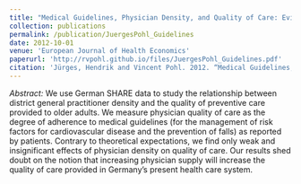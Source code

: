 ```yaml
---
title: "Medical Guidelines, Physician Density, and Quality of Care: Evidence from German SHARE Data"
collection: publications
permalink: /publication/JuergesPohl_Guidelines
date: 2012-10-01
venue: 'European Journal of Health Economics'
paperurl: 'http://rvpohl.github.io/files/JuergesPohl_Guidelines.pdf'
citation: 'Jürges, Hendrik and Vincent Pohl. 2012. “Medical Guidelines, Physician Density, and Quality of Care: Evidence from German SHARE Data.” <i>European Journal of Health Economics</i> 13(5), 635–649.'
---
```

<i>Abstract:</i> We use German SHARE data to study the relationship between district general practitioner density and the quality of preventive care provided to older adults. We measure physician quality of care as the degree of adherence to medical guidelines (for the management of risk factors for cardiovascular disease and the prevention of falls) as reported by patients. Contrary to theoretical expectations, we find only weak and insignificant effects of physician density on quality of care. Our results shed doubt on the notion that increasing physician supply will increase the quality of care provided in Germany’s present health care system.
